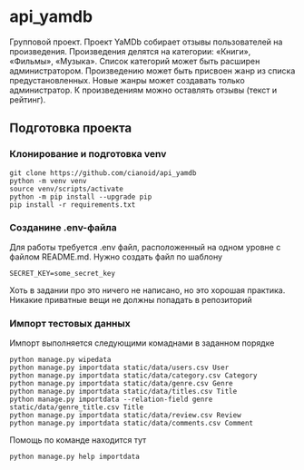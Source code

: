 # api_yamdb

Групповой проект. Проект YaMDb собирает отзывы пользователей на произведения. Произведения делятся на категории: «Книги», «Фильмы», «Музыка». Список категорий может быть расширен администратором. Произведению может быть присвоен жанр из списка предустановленных. Новые жанры может создавать только администратор. К произведениям можно оставлять отзывы (текст и рейтинг).

## Подготовка проекта

### Клонирование и подготовка venv
```
git clone https://github.com/cianoid/api_yamdb
python -m venv venv
source venv/scripts/activate
python -m pip install --upgrade pip
pip install -r requirements.txt
```

### Созданине .env-файла
Для работы требуется .env файл, расположенный на одном уровне 
с файлом README.md.
Нужно создать файл по шаблону

```
SECRET_KEY=some_secret_key
```

Хоть в задании про это ничего не написано, но это хорошая практика. 
Никакие приватные вещи не должны попадать в репозиторий

### Импорт тестовых данных

Импорт выполняется следующими комаднами в заданном порядке
```
python manage.py wipedata
python manage.py importdata static/data/users.csv User
python manage.py importdata static/data/category.csv Category
python manage.py importdata static/data/genre.csv Genre
python manage.py importdata static/data/titles.csv Title
python manage.py importdata --relation-field genre static/data/genre_title.csv Title
python manage.py importdata static/data/review.csv Review
python manage.py importdata static/data/comments.csv Comment
```

Помощь по команде находится тут
```
python manage.py help importdata
```
